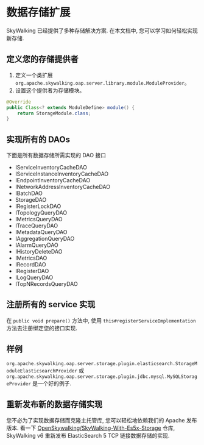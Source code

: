 # 数据存储扩展

SkyWalking 已经提供了多种存储解决方案. 在本文档中, 您可以学习如何轻松实现新存储.

## 定义您的存储提供者

1. 定义一个类扩展 `org.apache.skywalking.oap.server.library.module.ModuleProvider`。
2. 设置这个提供者为存储模块。

```java
@Override
public Class<? extends ModuleDefine> module() {
    return StorageModule.class;
}
```

## 实现所有的 DAOs

下面是所有数据存储所需实现的 DAO 接口

- IServiceInventoryCacheDAO
- IServiceInstanceInventoryCacheDAO
- IEndpointInventoryCacheDAO
- INetworkAddressInventoryCacheDAO
- IBatchDAO
- StorageDAO
- IRegisterLockDAO
- ITopologyQueryDAO
- IMetricsQueryDAO
- ITraceQueryDAO
- IMetadataQueryDAO
- IAggregationQueryDAO
- IAlarmQueryDAO
- IHistoryDeleteDAO
- IMetricsDAO
- IRecordDAO
- IRegisterDAO
- ILogQueryDAO
- ITopNRecordsQueryDAO

## 注册所有的 service 实现

在 `public void prepare()` 方法中, 使用 `this#registerServiceImplementation` 方法去注册绑定您的接口实现.

## 样例

`org.apache.skywalking.oap.server.storage.plugin.elasticsearch.StorageModuleElasticsearchProvider` 或 `org.apache.skywalking.oap.server.storage.plugin.jdbc.mysql.MySQLStorageProvider`  是一个好的例子.

## 重新发布新的数据存储实现

您不必为了实现数据存储而克隆主托管库, 您可以轻松地依赖我们的 Apache 发布版本. 看一下 [OpenSkywalking/SkyWalking-With-Es5x-Storage](https://github.com/OpenSkywalking/SkyWalking-With-Es5x-Storage) 仓库, SkyWalking v6 重新发布 ElasticSearch 5 TCP 链接数据存储的实现.
